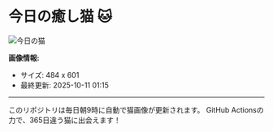 # 今日の癒し猫 🐱

![今日の猫](https://cdn2.thecatapi.com/images/blq.jpg)

**画像情報:**
- サイズ: 484 x 601
- 最終更新: 2025-10-11 01:15

---

このリポジトリは毎日朝9時に自動で猫画像が更新されます。
GitHub Actionsの力で、365日違う猫に出会えます！

